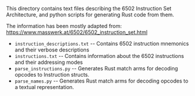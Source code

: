 This directory contains text files describing the 6502 Instruction Set Architecture, and python scripts for generating Rust code from them.

The information has been mostly adapted from: https://www.masswerk.at/6502/6502_instruction_set.html


* `instruction_descriptions.txt` -- Contains 6502 instruction mnemonics and their verbose descriptions
* `instructions.txt` -- Contains information about the 6502 instructions and their addressing modes
* `parse_instructions.py` -- Generates Rust match arms for decoding opcodes to Instruction structs.
* `parse_names.py` -- Generates Rust match arms for decoding opcodes to a textual representation.
